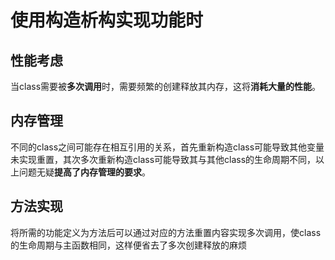 # 使用构造析构实现功能时
## 性能考虑
当class需要被**多次调用**时，需要频繁的创建释放其内存，这将**消耗大量的性能**。

## 内存管理
不同的class之间可能存在相互引用的关系，首先重新构造class可能导致其他变量未实现重置，其次多次重新构造class可能导致其与其他class的生命周期不同，以上问题无疑**提高了内存管理的要求**。

## 方法实现
将所需的功能定义为方法后可以通过对应的方法重置内容实现多次调用，使class的生命周期与主函数相同，这样便省去了多次创建释放的麻烦
